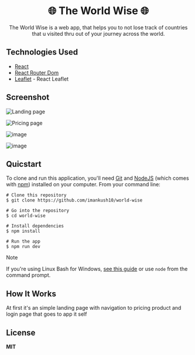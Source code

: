 <h1 align="center">🌐 The World Wise 🌐 </h1> 
<p align="center">The World Wise is a web app, that helps you to not lose track of countries that u visited thru out of your journey across the world.</p>

## Technologies Used

  - [React](https://react.dev/)
  - [React Router Dom](https://reactrouter.com/en/main)
  - [Leaflet](https://leafletjs.com/) - React Leaflet

## Screenshot

![Landing page](https://github.com/AleksandarSarbajic/WorldWise/assets/114814838/88980c2d-4c23-407d-81a6-33f4bc2e4bbd)

![Pricing page](https://github.com/AleksandarSarbajic/WorldWise/assets/114814838/bca1c442-d4ee-470d-91dc-0ff5823a83a8)

![image](https://github.com/AleksandarSarbajic/WorldWise/assets/114814838/a75b525c-d550-442a-a7eb-21c4c475119c)

![image](https://github.com/AleksandarSarbajic/WorldWise/assets/114814838/2b3fbe0b-ec61-4c39-9c00-87a84d788557)


## Quicstart

To clone and run this application, you'll need [Git](https://git-scm.com/) and [NodeJS](https://nodejs.org/en) (which comes with [npm](https://www.npmjs.com/)) installed on your computer. From your command line:

```
# Clone this repository 
$ git clone https://github.com/imankush10/world-wise

# Go into the repository
$ cd world-wise

# Install dependencies
$ npm install

# Run the app
$ npm run dev
```

> [!NOTE]  
> If you're using Linux Bash for Windows, [see this guide](https://www.howtogeek.com/261575/how-to-run-graphical-linux-desktop-applications-from-windows-10s-bash-shell/) or use `node` from the command prompt.


## How It Works

At first it's an simple landing page with navigation to pricing product and login page that goes to app it self



## License

**MIT**

